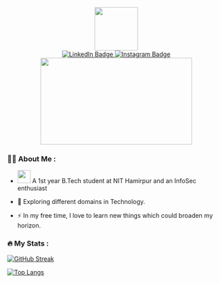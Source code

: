 
<!--
**Irtesaam/irtesaam** is a ✨ _special_ ✨ repository because its `README.md` (this file) appears on your GitHub profile.

Here are some ideas to get you started:

- 🔭 I’m currently working on ...
- 🌱 I’m currently learning ...
- 👯 I’m looking to collaborate on ...
- 🤔 I’m looking for help with ...
- 💬 Ask me about ...
- 📫 How to reach me: ...
- 😄 Pronouns: ...
- ⚡ Fun fact: ...
-->
<div id="header" align="center">
  <img src="https://media.giphy.com/media/077i6AULCXc0FKTj9s/giphy.gif](https://media.giphy.com/media/077i6AULCXc0FKTj9s/giphy.gif" width="100"/>
  </div>
<div id="badges" align="center">
  <a href="https://in.linkedin.com/in/irtesaam-atfi-a6aa0924a">
   <img src="https://img.shields.io/badge/LinkedIn-blue?style=for-the-badge&logo=linkedin&logoColor=white" alt="LinkedIn Badge"/>
  </a>
  <a href="https://instagram.com/irtesaam.atfi__">
  <img src="https://img.shields.io/badge/Instagram-E4405F?style=for-the-badge&logo=instagram&logoColor=white" alt="Instagram Badge"/>
  </a>
</div>
<div align="center">
  <img src="https://media.giphy.com/media/v1.Y2lkPTc5MGI3NjExMGNmNGUxZjMxOTk5NzMxZjQ1OGQzNzQ1YTBkOGQwNTMxMDZjNmEyNiZjdD1n/dWesBcTLavkZuG35MI/giphy.gif" width="350" height="200"/>
  </div>
 
  
  
### :man_technologist: About Me : 

- <img src="https://media.giphy.com/media/WUlplcMpOCEmTGBtBW/giphy.gif" width="30"> A 1st year B.Tech student at NIT Hamirpur and an InfoSec enthusiast

- :seedling: Exploring different domains in Technology.

- :zap: In my free time, I love to learn new things which could broaden my horizon.


<!--### :hammer_and_wrench: Languages and Tools :
<div>
  <img src="https://github.com/devicons/devicon/blob/master/icons/css3/css3-plain-wordmark.svg"  title="CSS3" alt="CSS" width="40" height="40"/>&nbsp;
  <img src="https://github.com/devicons/devicon/blob/master/icons/html5/html5-original.svg" title="HTML5" alt="HTML" width="40" height="40"/>&nbsp;
  <img src="https://github.com/devicons/devicon/blob/master/icons/javascript/javascript-original.svg" title="JavaScript" alt="JavaScript" width="40" height="40"/>&nbsp;
  <img src="https://github.com/devicons/devicon/blob/master/icons/mysql/mysql-original-wordmark.svg" title="MySQL"  alt="MySQL" width="40" height="40"/>&nbsp;
  <img src="https://github.com/devicons/devicon/blob/master/icons/nodejs/nodejs-original-wordmark.svg" title="NodeJS" alt="NodeJS" width="40" height="40"/>&nbsp;
  <img src="https://github.com/devicons/devicon/blob/master/icons/git/git-original-wordmark.svg" title="Git" **alt="Git" width="40" height="40"/>
</div>
-->
### :fire: My Stats :
  [![GitHub Streak](http://github-readme-streak-stats.herokuapp.com?user=irtesaam&theme=dark&background=000000)](https://git.io/streak-stats)
  
 [![Top Langs](https://github-readme-stats.vercel.app/api/top-langs/?username=irtesaam&layout=compact&theme=vision-friendly-dark)](https://github.com/anuraghazra/github-readme-stats)
